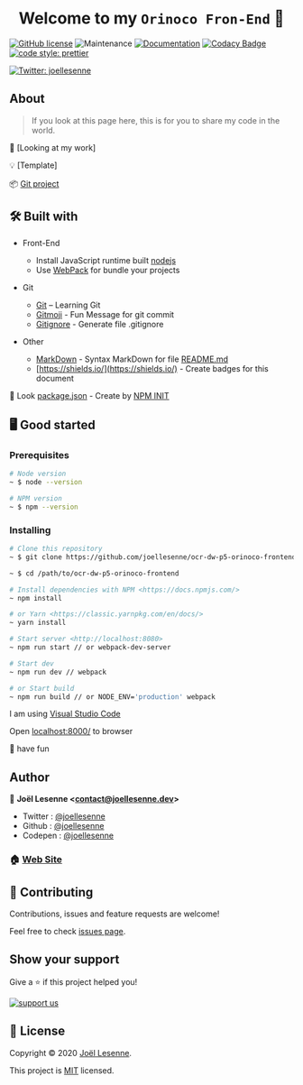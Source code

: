 <h1 align="center">Welcome to my <code>Orinoco Fron-End</code> 👋</h1>

[![GitHub license](https://img.shields.io/badge/Mit-License-blue.svg?style=flat-square)](LICENSE)  ![Maintenance](https://img.shields.io/maintenance/yes/2020.svg?style=flat-square) [![Documentation](https://img.shields.io/badge/documentation-yes-brightgreen.svg)](https://github.com/joellesenne/ocr-dw-p5-orinoco-frontend) [![Codacy Badge](https://api.codacy.com/project/badge/Grade/554dbae558f245cd882888d0d415a482)](https://app.codacy.com/app/joellesenne/ocr-dw-p5-orinoco_2?utm_source=github.com&utm_medium=referral&utm_content=joellesenne/ocr-dw-p5-orinoco-frontend&utm_campaign=Badge_Grade_Dashboard) [![code style: prettier](https://img.shields.io/badge/code_style-prettier-ff69b4.svg?style=flat-square)](https://github.com/prettier/prettier)

[![Twitter: joellesenne](https://img.shields.io/twitter/follow/joellesenne.svg?style=social)](https://twitter.com/joellesenne)

## About

>If you look at this page here,
this is for you to share my code in the world.

👀 \[Looking at my work]

💡 \[Template]

📦 [Git project]

## 🛠 Built with

- Front-End
  - Install JavaScript runtime built [nodejs](https://nodejs.org/en/)
  - Use [WebPack](https://webpack.js.org/) for bundle your projects

- Git
  - [Git](https://git-scm.com/doc) – Learning Git
  - [Gitmoji](https://gitmoji.carloscuesta.me/) - Fun Message for git commit
  - [Gitignore](https://www.gitignore.io/) - Generate file .gitignore

- Other
  - [MarkDown](https://daringfireball.net/projects/markdown/syntax) - Syntax MarkDown for file [README.md](README.md)
  - [https://shields.io/](https://shields.io/) - Create badges for this document

👀 Look [package.json](package.json) - Create by [NPM INIT](https://docs.npmjs.com/creating-a-package-json-file)

## 🖥 Good started

### Prerequisites

```bash
# Node version
~ $ node --version

# NPM version
~ $ npm --version
```

### Installing

```bash
# Clone this repository
~ $ git clone https://github.com/joellesenne/ocr-dw-p5-orinoco-frontend.git

~ $ cd /path/to/ocr-dw-p5-orinoco-frontend

# Install dependencies with NPM <https://docs.npmjs.com/>
~ npm install

# or Yarn <https://classic.yarnpkg.com/en/docs/>
~ yarn install

# Start server <http://localhost:8080>
~ npm run start // or webpack-dev-server

# Start dev
~ npm run dev // webpack

# or Start build
~ npm run build // or NODE_ENV='production' webpack
```

I am using [Visual Studio Code](https://code.visualstudio.com/)

Open [localhost:8000/](http://localhost:8000/) to browser

🎉 have fun

## Author

👤 **Joël Lesenne &lt;contact@joellesenne.dev&gt;**

- Twitter : [@joellesenne](https://twitter.com/joellesenne)
- Github : [@joellesenne](https://github.com/joellesenne)
- Codepen : [@joellesenne](https://codepen.io/joellesenne)

### 🏠 [Web Site](https://joellesenne.dev)

## 🤝 Contributing

Contributions, issues and feature requests are welcome!

Feel free to check [issues page](https://github.com/joellesenne/ocr-dw-p5-orinoco-frontend/issues).

## Show your support

Give a ⭐️ if this project helped you!

[![support us](https://img.shields.io/badge/Patreon-Donate-red?style=flat-square)](https://www.patreon.com/joellesenne)

## 📝 License

Copyright © 2020 [Joël Lesenne](https://github.com/joellesenne).

This project is [MIT](LICENSE) licensed.

[Looking at my work]: <insert-a-valid-url>

[Template]: <insert-a-valid-url>

[Git project]: https://github.com/joellesenne/ocr-dw-p5-orinoco-frontend
